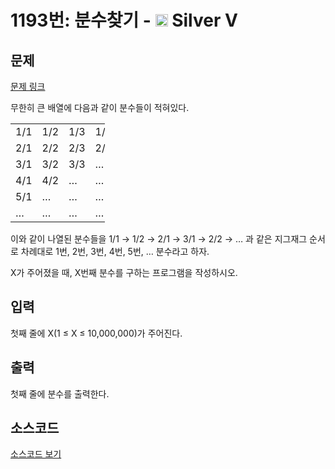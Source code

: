 # 1193번: 분수찾기 - <img src="https://static.solved.ac/tier_small/6.svg" style="height:20px" /> Silver V

<!-- performance -->

<!-- 문제 제출 후 깃허브에 푸시를 했을 때 제출한 코드의 성능이 입력될 공간입니다.-->

<!-- end -->

## 문제

[문제 링크](https://boj.kr/1193)

<p>무한히 큰 배열에 다음과 같이 분수들이&nbsp;적혀있다.</p>

<table class="table table-bordered" style="width:30%">
<tbody>
<tr>
<td style="width:5%">1/1</td>
<td style="width:5%">1/2</td>
<td style="width:5%">1/3</td>
<td style="width:5%">1/4</td>
<td style="width:5%">1/5</td>
<td style="width:5%">…</td>
</tr>
<tr>
<td>2/1</td>
<td>2/2</td>
<td>2/3</td>
<td>2/4</td>
<td>…</td>
<td>…</td>
</tr>
<tr>
<td>3/1</td>
<td>3/2</td>
<td>3/3</td>
<td>…</td>
<td>…</td>
<td>…</td>
</tr>
<tr>
<td>4/1</td>
<td>4/2</td>
<td>…</td>
<td>…</td>
<td>…</td>
<td>…</td>
</tr>
<tr>
<td>5/1</td>
<td>…</td>
<td>…</td>
<td>…</td>
<td>…</td>
<td>…</td>
</tr>
<tr>
<td>…</td>
<td>…</td>
<td>…</td>
<td>…</td>
<td>…</td>
<td>…</td>
</tr>
</tbody>
</table>

<p>이와 같이 나열된 분수들을 1/1 → 1/2 → 2/1 → 3/1 →&nbsp;2/2 → … 과 같은 지그재그 순서로 차례대로 1번, 2번, 3번, 4번, 5번, … 분수라고 하자.</p>

<p>X가 주어졌을 때, X번째 분수를 구하는 프로그램을 작성하시오.</p>

## 입력

<p>첫째 줄에 X(1 ≤ X ≤ 10,000,000)가 주어진다.</p>

## 출력

<p>첫째 줄에 분수를 출력한다.</p>

## 소스코드

[소스코드 보기](분수찾기.c)
